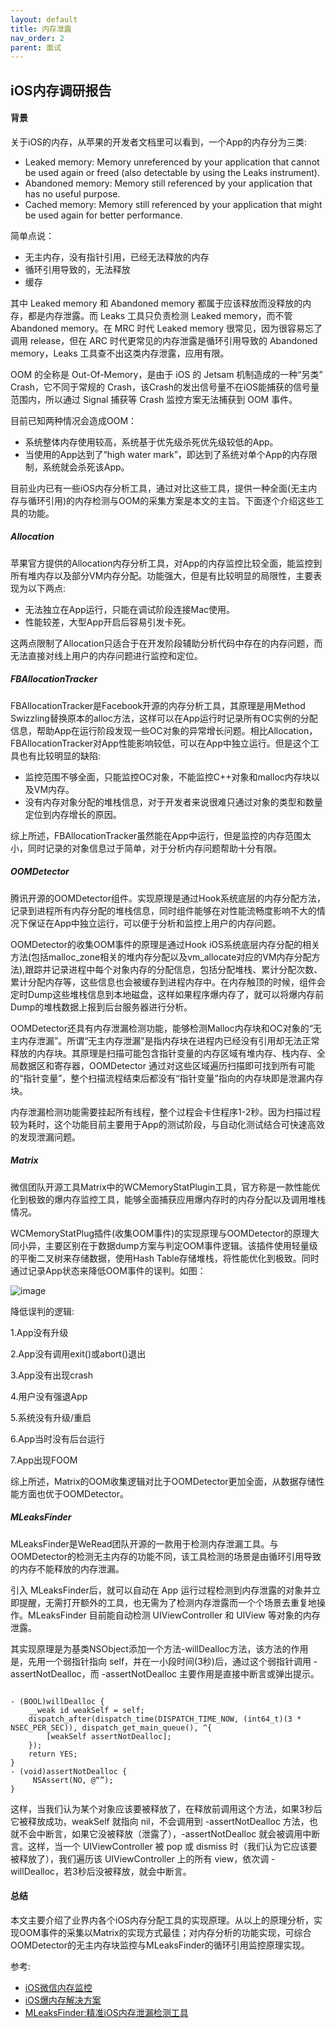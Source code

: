 ```yaml
---
layout: default
title: 内存泄露
nav_order: 2
parent: 面试
---
```


## iOS内存调研报告

#### 背景

关于iOS的内存，从苹果的开发者文档里可以看到，一个App的内存分为三类:

- Leaked memory: Memory unreferenced by your application that cannot be used again or freed (also detectable by using the Leaks instrument).
- Abandoned memory: Memory still referenced by your application that has no useful purpose.
- Cached memory: Memory still referenced by your application that might be used again for better performance.

简单点说：
- 无主内存，没有指针引用，已经无法释放的内存
- 循环引用导致的，无法释放
- 缓存

其中 Leaked memory 和 Abandoned memory 都属于应该释放而没释放的内存，都是内存泄露。而 Leaks 工具只负责检测 Leaked memory，而不管 Abandoned memory。在 MRC 时代 Leaked memory 很常见，因为很容易忘了调用 release，但在 ARC 时代更常见的内存泄露是循环引用导致的 Abandoned memory，Leaks 工具查不出这类内存泄露，应用有限。

OOM 的全称是 Out-Of-Memory，是由于 iOS 的 Jetsam 机制造成的一种“另类” Crash，它不同于常规的 Crash，该Crash的发出信号量不在iOS能捕获的信号量范围内，所以通过 Signal 捕获等 Crash 监控方案无法捕获到 OOM 事件。

目前已知两种情况会造成OOM：

- 系统整体内存使用较高，系统基于优先级杀死优先级较低的App。
- 当使用的App达到了“high water mark”，即达到了系统对单个App的内存限制，系统就会杀死该App。

目前业内已有一些iOS内存分析工具，通过对比这些工具，提供一种全面(无主内存与循环引用)的内存检测与OOM的采集方案是本文的主旨。下面逐个介绍这些工具的功能。

##### Allocation

苹果官方提供的Allocation内存分析工具，对App的内存监控比较全面，能监控到所有堆内存以及部分VM内存分配。功能强大，但是有比较明显的局限性，主要表现为以下两点:

- 无法独立在App运行，只能在调试阶段连接Mac使用。
- 性能较差，大型App开启后容易引发卡死。

这两点限制了Allocation只适合于在开发阶段辅助分析代码中存在的内存问题，而无法直接对线上用户的内存问题进行监控和定位。

##### FBAllocationTracker

FBAllocationTracker是Facebook开源的内存分析工具，其原理是用Method Swizzling替换原本的alloc方法，这样可以在App运行时记录所有OC实例的分配信息，帮助App在运行阶段发现一些OC对象的异常增长问题。相比Allocation，FBAllocationTracker对App性能影响较低，可以在App中独立运行。但是这个工具也有比较明显的缺陷:

- 监控范围不够全面，只能监控OC对象，不能监控C++对象和malloc内存块以及VM内存。
- 没有内存对象分配的堆栈信息，对于开发者来说很难只通过对象的类型和数量定位到内存增长的原因。

综上所述，FBAllocationTracker虽然能在App中运行，但是监控的内存范围太小，同时记录的对象信息过于简单，对于分析内存问题帮助十分有限。

##### OOMDetector

腾讯开源的OOMDetector组件。实现原理是通过Hook系统底层的内存分配方法，记录到进程所有内存分配的堆栈信息，同时组件能够在对性能流畅度影响不大的情况下保证在App中独立运行，可以便于分析和监控上用户的内存问题。

OOMDetector的收集OOM事件的原理是通过Hook iOS系统底层内存分配的相关方法(包括malloc_zone相关的堆内存分配以及vm_allocate对应的VM内存分配方法),跟踪并记录进程中每个对象内存的分配信息，包括分配堆栈、累计分配次数、累计分配内存等，这些信息也会被缓存到进程内存中。在内存触顶的时候，组件会定时Dump这些堆栈信息到本地磁盘，这样如果程序爆内存了，就可以将爆内存前Dump的堆栈数据上报到后台服务器进行分析。

OOMDetector还具有内存泄漏检测功能，能够检测Malloc内存块和OC对象的“无主内存泄漏”。所谓“无主内存泄漏”是指内存块在进程内已经没有引用却无法正常释放的内存块。其原理是扫描可能包含指针变量的内存区域有堆内存、栈内存、全局数据区和寄存器，OOMDetector 通过对这些区域遍历扫描即可找到所有可能的“指针变量”，整个扫描流程结束后都没有“指针变量”指向的内存块即是泄漏内存块。

内存泄漏检测功能需要挂起所有线程，整个过程会卡住程序1-2秒。因为扫描过程较为耗时，这个功能目前主要用于App的测试阶段，与自动化测试结合可快速高效的发现泄漏问题。

##### Matrix

微信团队开源工具Matrix中的WCMemoryStatPlugin工具，官方称是一款性能优化到极致的爆内存监控工具，能够全面捕获应用爆内存时的内存分配以及调用堆栈情况。

WCMemoryStatPlug插件(收集OOM事件)的实现原理与OOMDetector的原理大同小异，主要区别在于数据dump方案与判定OOM事件逻辑。该插件使用轻量级的平衡二叉树来存储数据，使用Hash Table存储堆栈，将性能优化到极致。同时通过记录App状态来降低OOM事件的误判。如图：

![image](./images/Facebook_OOM.jpg)

降低误判的逻辑:

1.App没有升级

2.App没有调用exit()或abort()退出

3.App没有出现crash

4.用户没有强退App

5.系统没有升级/重启

6.App当时没有后台运行

7.App出现FOOM

综上所述，Matrix的OOM收集逻辑对比于OOMDetector更加全面，从数据存储性能方面也优于OOMDetector。

##### MLeaksFinder

MLeaksFinder是WeRead团队开源的一款用于检测内存泄漏工具。与OOMDetector的检测无主内存的功能不同，该工具检测的场景是由循环引用导致的内存不能释放的内存泄漏。

引入 MLeaksFinder后，就可以自动在 App 运行过程检测到内存泄露的对象并立即提醒，无需打开额外的工具，也无需为了检测内存泄露而一个个场景去重复地操作。MLeaksFinder 目前能自动检测 UIViewController 和 UIView 等对象的内存泄露。

其实现原理是为基类NSObject添加一个方法-willDealloc方法，该方法的作用是，先用一个弱指针指向 self，并在一小段时间(3秒)后，通过这个弱指针调用 -assertNotDealloc，而 -assertNotDealloc 主要作用是直接中断言或弹出提示。

~~~

- (BOOL)willDealloc {
    __weak id weakSelf = self;
    dispatch_after(dispatch_time(DISPATCH_TIME_NOW, (int64_t)(3 * NSEC_PER_SEC)), dispatch_get_main_queue(), ^{
        [weakSelf assertNotDealloc];
    });
    return YES;
}
- (void)assertNotDealloc {
     NSAssert(NO, @“”);
}

~~~

这样，当我们认为某个对象应该要被释放了，在释放前调用这个方法，如果3秒后它被释放成功，weakSelf 就指向 nil，不会调用到 -assertNotDealloc 方法，也就不会中断言，如果它没被释放（泄露了），-assertNotDealloc 就会被调用中断言。这样，当一个 UIViewController 被 pop 或 dismiss 时（我们认为它应该要被释放了），我们遍历该 UIViewController 上的所有 view，依次调 -willDealloc，若3秒后没被释放，就会中断言。

#### 总结

本文主要介绍了业界内各个iOS内存分配工具的实现原理。从以上的原理分析，实现OOM事件的采集以Matrix的实现方式最佳；对内存分析的功能实现，可综合OOMDetector的无主内存块监控与MLeaksFinder的循环引用监控原理实现。

参考:

- [iOS微信内存监控](https://wetest.qq.com/lab/view/367.html?from=content_juejin)
- [iOS爆内存解决方案](https://segmentfault.com/a/1190000012825286)
- [MLeaksFinder:精准iOS内存泄漏检测工具](http://wereadteam.github.io/2016/02/22/MLeaksFinder/)

